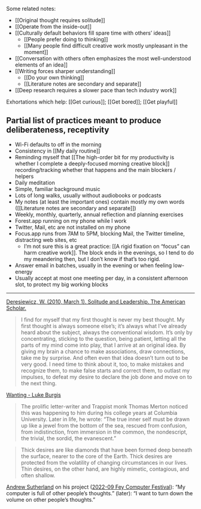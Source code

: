 
Some related notes:

- [[Original thought requires solitude]]
- [[Operate from the inside-out]]
- [[Culturally default behaviors fill spare time with others’ ideas]]
    - [[People prefer doing to thinking]]
    - [[Many people find difficult creative work mostly unpleasant in the moment]]
- [[Conversation with others often emphasizes the most well-understood elements of an idea]]
- [[Writing forces sharper understanding]]
    - [[Do your own thinking]]
    - [[Literature notes are secondary and separate]]
- [[Deep research requires a slower pace than tech industry work]]

Exhortations which help: [[Get curious]]; [[Get bored]]; [[Get playful]]

## Partial list of practices meant to produce deliberateness, receptivity

- Wi-Fi defaults to off in the morning
- Consistency in [[My daily routine]]
- Reminding myself that [[The high-order bit for my productivity is whether I complete a deeply-focused morning creative block]] recording/tracking whether that happens and the main blockers / helpers
- Daily meditation
- Simple, familiar background music
- Lots of long walks, usually without audiobooks or podcasts
- My notes (at least the important ones) contain mostly my own words ([[Literature notes are secondary and separate]])
- Weekly, monthly, quarterly, annual reflection and planning exercises
- Forest.app running on my phone while I work
- Twitter, Mail, etc are not installed on my phone
- Focus.app runs from 7AM to 5PM, blocking Mail, the Twitter timeline, distracting web sites, etc
    - I’m not sure this is a great practice: [[A rigid fixation on “focus” can harm creative work]]. The block ends in the evenings, so I tend to do my meandering then, but I don’t know if that’s too rigid.
- Answer email in batches, usually in the evening or when feeling low-energy
- Usually accept at most one meeting per day, in a consistent afternoon slot, to protect my big working blocks

---

[Deresiewicz, W. (2010, March 1). Solitude and Leadership. The American Scholar.](https://notes.andymatuschak.org/zY2sfBpNp2NZKiA3d1CCRPX)

> I find for myself that my first thought is never my best thought. My first thought is always someone else’s; it’s always what I’ve already heard about the subject, always the conventional wisdom. It’s only by concentrating, sticking to the question, being patient, letting all the parts of my mind come into play, that I arrive at an original idea. By giving my brain a chance to make associations, draw connections, take me by surprise. And often even that idea doesn’t turn out to be very good. I need time to think about it, too, to make mistakes and recognize them, to make false starts and correct them, to outlast my impulses, to defeat my desire to declare the job done and move on to the next thing.

[Wanting - Luke Burgis](https://notes.andymatuschak.org/zTn2yX8ErYsUwHhkwxg6V56)

> The prolific letter-writer and Trappist monk Thomas Merton noticed this was happening to him during his college years at Columbia University. Later in life, he wrote: “The true inner self must be drawn up like a jewel from the bottom of the sea, rescued from confusion, from indistinction, from immersion in the common, the nondescript, the trivial, the sordid, the evanescent.”

> Thick desires are like diamonds that have been formed deep beneath the surface, nearer to the core of the Earth. Thick desires are protected from the volatility of changing circumstances in our lives. Thin desires, on the other hand, are highly mimetic, contagious, and often shallow.

[Andrew Sutherland](https://notes.andymatuschak.org/zCyQADHiUViaSbYBRC2rPxa) on his project ([2022-09 Fey Computer Festival](https://notes.andymatuschak.org/zQNmTjKS3xMmeXnrdENQneF)): “My computer is full of other people’s thoughts.” (later): “I want to turn down the volume on other people’s thoughts.”